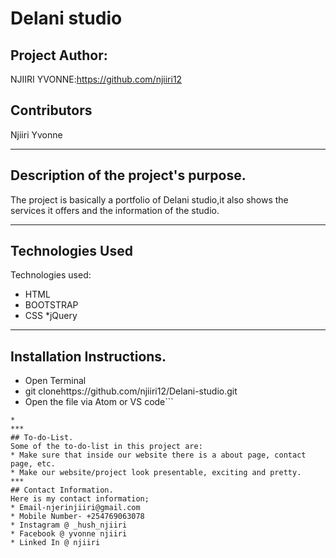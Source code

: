 # Delani studio

 ## Project Author:
  NJIIRI YVONNE:https://github.com/njiiri12

## Contributors
Njiiri Yvonne
***
## Description of the project's purpose.
The project is basically a portfolio of Delani studio,it also shows the services it offers and the information of the studio.
***
## Technologies Used
Technologies used:
* HTML
* BOOTSTRAP
* CSS
*jQuery

***
## Installation Instructions.
* Open Terminal
* git clonehttps://github.com/njiiri12/Delani-studio.git
* Open the file via Atom or VS code```

```
*
***
## To-do-List.
Some of the to-do-list in this project are:
* Make sure that inside our website there is a about page, contact page, etc.
* Make our website/project look presentable, exciting and pretty.
***
## Contact Information.
Here is my contact information;
* Email-njerinjiiri@gmail.com
* Mobile Number- +254769063078
* Instagram @ _hush_njiiri
* Facebook @ yvonne njiiri
* Linked In @ njiiri
